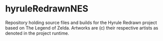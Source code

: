 # hyruleRedrawnNES
Repository holding source files and builds for the Hyrule Redrawn project based on The Legend of Zelda. Artworks are (c) their respective artists as denoted in the project runtime.
